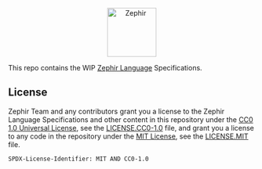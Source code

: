 <p align="center"><a href="https://zephir-lang.com" target="_blank">
    <img src="https://zephir-lang.com/images/logo-105x36.svg" height="100" alt="Zephir"/>
</a></p>

This repo contains the WIP [Zephir Language][0] Specifications.

## License

Zephir Team and any contributors grant you a license to the Zephir Language Specifications and other content in this
repository under the [CC0 1.0 Universal License][1], see the [LICENSE.CC0-1.0][2] file, and grant you a license to any
code in the repository under the [MIT License][3], see the [LICENSE.MIT][4] file.

`SPDX-License-Identifier: MIT AND CC0-1.0`

[0]: https://zephir-lang.com
[1]: https://creativecommons.org/publicdomain/zero/1.0
[2]: https://github.com/zephir-lang/zephir-langspec/blob/master/LICENSE.CC0-1.0
[3]: https://opensource.org/licenses/MIT
[4]: https://github.com/zephir-lang/zephir-langspec/blob/master/LICENSE.MIT
